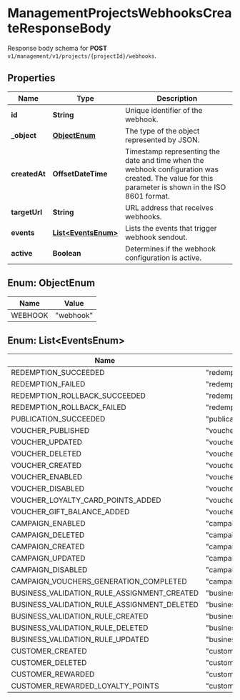 

# ManagementProjectsWebhooksCreateResponseBody

Response body schema for **POST** `v1/management/v1/projects/{projectId}/webhooks`.

## Properties

| Name | Type | Description |
|------------ | ------------- | ------------- |
|**id** | **String** | Unique identifier of the webhook. |
|**_object** | [**ObjectEnum**](#ObjectEnum) | The type of the object represented by JSON. |
|**createdAt** | **OffsetDateTime** | Timestamp representing the date and time when the webhook configuration was created. The value for this parameter is shown in the ISO 8601 format. |
|**targetUrl** | **String** | URL address that receives webhooks. |
|**events** | [**List&lt;EventsEnum&gt;**](#List&lt;EventsEnum&gt;) | Lists the events that trigger webhook sendout. |
|**active** | **Boolean** | Determines if the webhook configuration is active. |



## Enum: ObjectEnum

| Name | Value |
|---- | -----|
| WEBHOOK | &quot;webhook&quot; |



## Enum: List&lt;EventsEnum&gt;

| Name | Value |
|---- | -----|
| REDEMPTION_SUCCEEDED | &quot;redemption.succeeded&quot; |
| REDEMPTION_FAILED | &quot;redemption.failed&quot; |
| REDEMPTION_ROLLBACK_SUCCEEDED | &quot;redemption.rollback.succeeded&quot; |
| REDEMPTION_ROLLBACK_FAILED | &quot;redemption.rollback.failed&quot; |
| PUBLICATION_SUCCEEDED | &quot;publication.succeeded&quot; |
| VOUCHER_PUBLISHED | &quot;voucher.published&quot; |
| VOUCHER_UPDATED | &quot;voucher.updated&quot; |
| VOUCHER_DELETED | &quot;voucher.deleted&quot; |
| VOUCHER_CREATED | &quot;voucher.created&quot; |
| VOUCHER_ENABLED | &quot;voucher.enabled&quot; |
| VOUCHER_DISABLED | &quot;voucher.disabled&quot; |
| VOUCHER_LOYALTY_CARD_POINTS_ADDED | &quot;voucher.loyalty_card.points_added&quot; |
| VOUCHER_GIFT_BALANCE_ADDED | &quot;voucher.gift.balance_added&quot; |
| CAMPAIGN_ENABLED | &quot;campaign.enabled&quot; |
| CAMPAIGN_DELETED | &quot;campaign.deleted&quot; |
| CAMPAIGN_CREATED | &quot;campaign.created&quot; |
| CAMPAIGN_UPDATED | &quot;campaign.updated&quot; |
| CAMPAIGN_DISABLED | &quot;campaign.disabled&quot; |
| CAMPAIGN_VOUCHERS_GENERATION_COMPLETED | &quot;campaign.vouchers.generation.completed&quot; |
| BUSINESS_VALIDATION_RULE_ASSIGNMENT_CREATED | &quot;business_validation_rule.assignment.created&quot; |
| BUSINESS_VALIDATION_RULE_ASSIGNMENT_DELETED | &quot;business_validation_rule.assignment.deleted&quot; |
| BUSINESS_VALIDATION_RULE_CREATED | &quot;business_validation_rule.created&quot; |
| BUSINESS_VALIDATION_RULE_DELETED | &quot;business_validation_rule.deleted&quot; |
| BUSINESS_VALIDATION_RULE_UPDATED | &quot;business_validation_rule.updated&quot; |
| CUSTOMER_CREATED | &quot;customer.created&quot; |
| CUSTOMER_DELETED | &quot;customer.deleted&quot; |
| CUSTOMER_REWARDED | &quot;customer.rewarded&quot; |
| CUSTOMER_REWARDED_LOYALTY_POINTS | &quot;customer.rewarded.loyalty_points&quot; |



